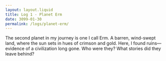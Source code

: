 ```yaml
---
layout: layout.liquid
title: Log 1 - Planet Erm
date: 3099-01-30
permalink: /logs/planet-erm/
---
```


The second planet in my journey is one I call Erm. A barren, wind-swept land, where the sun sets in hues of crimson and gold. Here, I found ruins—evidence of a civilization long gone. Who were they? What stories did they leave behind?